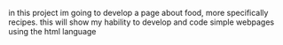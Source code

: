 in this project im going to develop a page about food, more specifically recipes. this will show my hability to develop and code simple webpages using the html language
